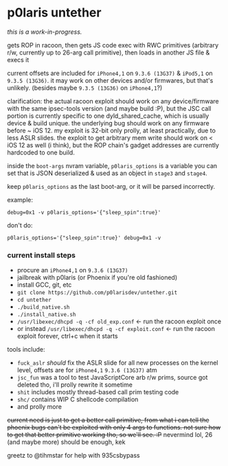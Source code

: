 # p0laris untether
*this is a work-in-progress.*

gets ROP in racoon, then gets JS code exec with RWC primitives (arbitrary r/w,
currently up to 26-arg call primitive), then loads in another JS file & execs
it

current offsets are included for `iPhone4,1` on `9.3.6 (13G37)` & `iPod5,1` on
`9.3.5 (13G36)`. it may work on other devices and/or firmwares, but that's
unlikely. (besides maybe `9.3.5 (13G36)` on `iPhone4,1`?)

clarification: the actual racoon exploit should work on any device/firmware with
the same ipsec-tools version (and maybe build :P), but the JSC call portion is
currently specific to one dyld_shared_cache, which is usually device & build
unique. the underlying bug should work on any firmware before ~ iOS 12. my
exploit is 32-bit only prolly, at least practically, due to less ASLR slides.
the exploit to get arbitrary mem write should work on < iOS 12 as well (i
think), but the ROP chain's gadget addresses are currently hardcoded to one
build.

inside the `boot-args` nvram variable, `p0laris_options` is a variable you can
set that is JSON deserialized & used as an object in `stage3` and `stage4`.

keep `p0laris_options` as the last boot-arg, or it will be parsed incorrectly.

example:

`debug=0x1 -v p0laris_options='{"sleep_spin":true}'`

don't do:

`p0laris_options='{"sleep_spin":true}' debug=0x1 -v`

### current install steps
- procure an `iPhone4,1` on `9.3.6 (13G37)`
- jailbreak with p0laris (or Phoenix if you're old fashioned)
- install GCC, git, etc
- `git clone https://github.com/p0larisdev/untether.git`
- `cd untether`
- `./build_native.sh`
- `./install_native.sh`
- `/usr/libexec/dhcpd -q -cf old_exp.conf` <- run the racoon exploit once
- or instead `/usr/libexec/dhcpd -q -cf exploit.conf` <- run the racoon exploit
forever, ctrl+c  when it starts

tools include:
- `fuck_aslr` *should* fix the ASLR slide for all new processes on the kernel
  level, offsets are for `iPhone4,1` `9.3.6 (13G37)` atm
- `jsc_fun` was a tool to test JavaScriptCore arb r/w prims, source got deleted
  tho, i'll prolly rewrite it sometime
- `shit` includes mostly thread-based call prim testing code
- `shc/` contains WIP C shellcode compilation
- and prolly more

~~current need is just to get a better call primitive, from what i can tell the
phoenix bugs can't be exploited with only 4 args to functions. not sure how to
get that better primitive working tho, so we'll see. :P~~ nevermind lol, 26 (and
maybe more) should be enough, kek

greetz to @tihmstar for help with 935csbypass
